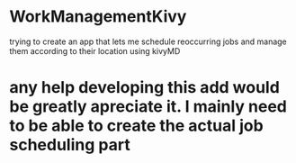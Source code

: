 # WorkManagementKivy
trying to create an app that lets me schedule reoccurring jobs and manage them according to their location using kivyMD


# any help developing this add would be greatly apreciate it. I mainly need to be able to create the actual job scheduling part
